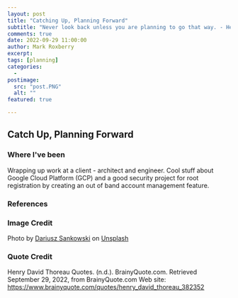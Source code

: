 ```yaml
---
layout: post
title: "Catching Up, Planning Forward"
subtitle: "Never look back unless you are planning to go that way. - Henry David Thoreau"
comments: true
date: 2022-09-29 11:00:00
author: Mark Roxberry
excerpt: 
tags: [planning]
categories:
  - 
postimage:
  src: "post.PNG"
  alt: ""
featured: true

---
```


## Catch Up, Planning Forward

### Where I've been

Wrapping up work at a client - architect and engineer.  Cool stuff about Google Cloud Platform (GCP) and a good security project for root registration by creating an out of band account management feature.

### References


### Image Credit

Photo by <a href="https://unsplash.com/@dariuszsankowski?utm_source=unsplash&utm_medium=referral&utm_content=creditCopyText">Dariusz Sankowski</a> on <a href="https://unsplash.com/s/photos/map?utm_source=unsplash&utm_medium=referral&utm_content=creditCopyText">Unsplash</a>
  
### Quote Credit

Henry David Thoreau Quotes. (n.d.). BrainyQuote.com. Retrieved September 29, 2022, from BrainyQuote.com Web site: https://www.brainyquote.com/quotes/henry_david_thoreau_382352